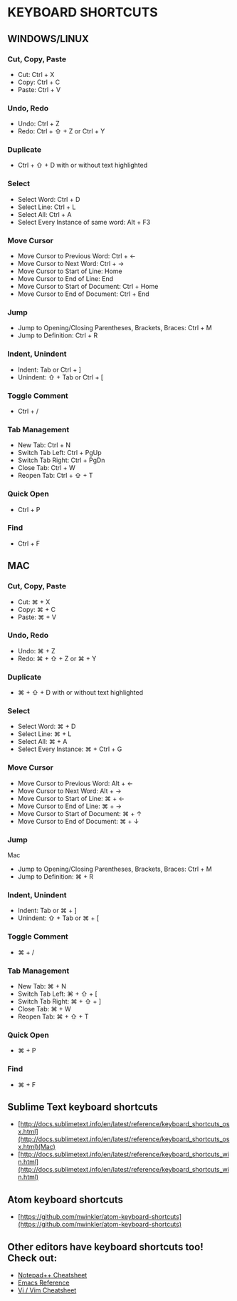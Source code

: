 # KEYBOARD SHORTCUTS

## WINDOWS/LINUX

### Cut, Copy, Paste

- Cut: Ctrl + X
- Copy: Ctrl + C
- Paste: Ctrl + V

### Undo, Redo
- Undo: Ctrl + Z
- Redo: Ctrl + ⇧ + Z or Ctrl + Y

### Duplicate
- Ctrl + ⇧ + D with or without text highlighted

### Select
- Select Word: Ctrl + D
- Select Line: Ctrl + L
- Select All: Ctrl + A
- Select Every Instance of same word: Alt + F3

### Move Cursor
- Move Cursor to Previous Word: Ctrl + ←
- Move Cursor to Next Word: Ctrl + →
- Move Cursor to Start of Line: Home
- Move Cursor to End of Line: End
- Move Cursor to Start of Document: Ctrl + Home
- Move Cursor to End of Document: Ctrl + End

### Jump
- Jump to Opening/Closing Parentheses, Brackets, Braces: Ctrl + M
- Jump to Definition: Ctrl + R

### Indent, Unindent
- Indent: Tab or Ctrl + ]
- Unindent: ⇧ + Tab or Ctrl + [

### Toggle Comment
- Ctrl + /

### Tab Management
- New Tab: Ctrl + N
- Switch Tab Left: Ctrl + PgUp
- Switch Tab Right: Ctrl + PgDn
- Close Tab: Ctrl + W
- Reopen Tab: Ctrl + ⇧ + T

### Quick Open
- Ctrl + P

### Find
- Ctrl + F

## MAC

### Cut, Copy, Paste

- Cut: ⌘ + X
- Copy: ⌘ + C
- Paste: ⌘ + V

### Undo, Redo
- Undo: ⌘ + Z
- Redo: ⌘ + ⇧ + Z or ⌘ + Y

### Duplicate
- ⌘ + ⇧ + D with or without text highlighted

### Select
- Select Word: ⌘ + D
- Select Line: ⌘ + L
- Select All: ⌘ + A
- Select Every Instance: ⌘ + Ctrl + G

### Move Cursor
- Move Cursor to Previous Word: Alt + ←
- Move Cursor to Next Word: Alt + →
- Move Cursor to Start of Line: ⌘ + ←
- Move Cursor to End of Line: ⌘ + →
- Move Cursor to Start of Document: ⌘ + ↑
- Move Cursor to End of Document: ⌘ + ↓

### Jump
Mac
- Jump to Opening/Closing Parentheses, Brackets, Braces: Ctrl + M
- Jump to Definition: ⌘ + R

### Indent, Unindent
- Indent: Tab or ⌘ + ]
- Unindent: ⇧ + Tab or ⌘ + [

### Toggle Comment
- ⌘ + /

### Tab Management
- New Tab: ⌘ + N
- Switch Tab Left: ⌘ + ⇧ + [
- Switch Tab Right: ⌘ + ⇧ + ]
- Close Tab: ⌘ + W
- Reopen Tab: ⌘ + ⇧ + T

### Quick Open
- ⌘ + P

### Find
- ⌘ + F

## Sublime Text keyboard shortcuts
- [http://docs.sublimetext.info/en/latest/reference/keyboard_shortcuts_osx.html](http://docs.sublimetext.info/en/latest/reference/keyboard_shortcuts_osx.html)(Mac)
- [http://docs.sublimetext.info/en/latest/reference/keyboard_shortcuts_win.html](http://docs.sublimetext.info/en/latest/reference/keyboard_shortcuts_win.html)

## Atom keyboard shortcuts
- [https://github.com/nwinkler/atom-keyboard-shortcuts](https://github.com/nwinkler/atom-keyboard-shortcuts)

## Other editors have keyboard shortcuts too! Check out:
- [Notepad++ Cheatsheet](https://drive.google.com/a/udacity.com/file/d/0B86nuTd5nMTKaENHcmliUC1kdnc/edit)
- [Emacs Reference](https://www.gnu.org/software/emacs/refcards/pdf/refcard.pdf)
- [Vi / Vim Cheatsheet](http://www.lagmonster.org/docs/vi.html)